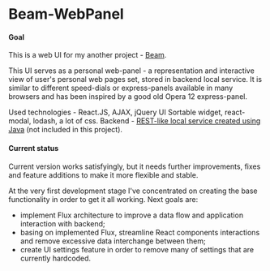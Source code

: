 # Beam-WebPanel
#### Goal
This is a web UI for my another project - [Beam](https://github.com/Diarsid/Beam).

This UI serves as a personal web-panel - a representation and interactive view of user's personal web pages set, stored
in backend local service.
It is similar to different speed-dials or express-panels available in many browsers and has been inspired by a good old Opera 12 express-panel.

Used technologies - React.JS, AJAX, jQuery UI Sortable widget, react-modal, lodash, a lot of css.
Backend - [REST-like local service created using Java](https://github.com/Diarsid/Beam) (not included in this project).

#### Current status
Current version works satisfyingly, but it needs further improvements, fixes and feature additions to make it more flexible and stable.  
 
At the very first development stage I've concentrated on creating the base functionality in order to get it all working. Next goals are:
- implement Flux architecture to improve a data flow and application interaction with backend;
- basing on implemented Flux, streamline React components interactions and remove excessive data interchange between them;
- create UI settings feature in order to remove many of settings that are currently hardcoded.
